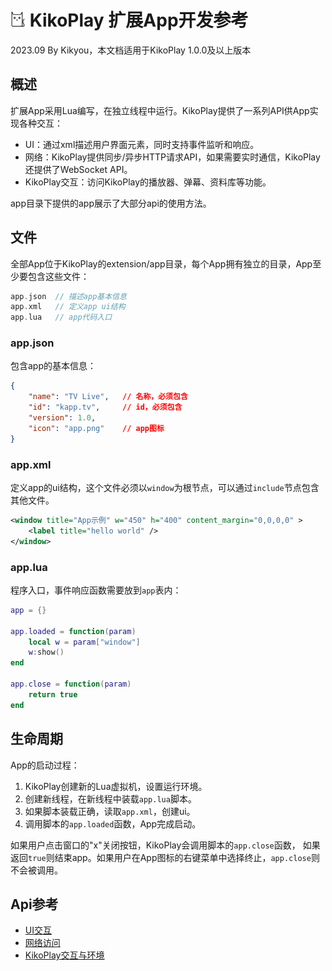 # <img src="kikoplay.png" width=24 /> KikoPlay 扩展App开发参考 
2023.09 By Kikyou，本文档适用于KikoPlay 1.0.0及以上版本
 

## 概述
扩展App采用Lua编写，在独立线程中运行。KikoPlay提供了一系列API供App实现各种交互：
 - UI：通过xml描述用户界面元素，同时支持事件监听和响应。 
 - 网络：KikoPlay提供同步/异步HTTP请求API，如果需要实时通信，KikoPlay还提供了WebSocket API。
 - KikoPlay交互：访问KikoPlay的播放器、弹幕、资料库等功能。

app目录下提供的app展示了大部分api的使用方法。

## 文件
全部App位于KikoPlay的extension/app目录，每个App拥有独立的目录，App至少要包含这些文件：
```c++
app.json  // 描述app基本信息
app.xml   // 定义app ui结构
app.lua   // app代码入口
```
### app.json
包含app的基本信息：
```json
{
    "name": "TV Live",   // 名称，必须包含
    "id": "kapp.tv",     // id，必须包含
    "version": 1.0,
    "icon": "app.png"    // app图标
}
```
### app.xml
定义app的ui结构，这个文件必须以`window`为根节点，可以通过`include`节点包含其他文件。
```xml
<window title="App示例" w="450" h="400" content_margin="0,0,0,0" >
    <label title="hello world" />
</window>
```
### app.lua
程序入口，事件响应函数需要放到`app`表内：
```lua
app = {}

app.loaded = function(param)
    local w = param["window"]
    w:show()
end

app.close = function(param)
    return true
end
```

## 生命周期
App的启动过程： 
1. KikoPlay创建新的Lua虚拟机，设置运行环境。
2. 创建新线程，在新线程中装载`app.lua`脚本。
3. 如果脚本装载正确，读取`app.xml`，创建ui。
4. 调用脚本的`app.loaded`函数，App完成启动。

如果用户点击窗口的"x"关闭按钮，KikoPlay会调用脚本的`app.close`函数， 如果返回`true`则结束app。如果用户在App图标的右键菜单中选择终止，`app.close`则不会被调用。


## Api参考
 - [UI交互](api/ui.md)
 - [网络访问](api/net.md)
 - [KikoPlay交互与环境](api/kiko.md)
